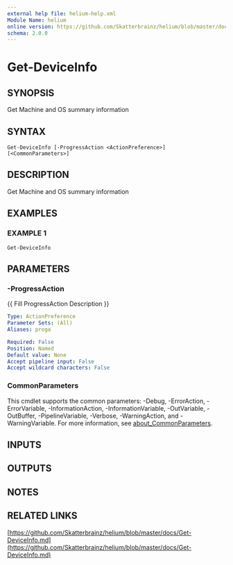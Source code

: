 ```yaml
---
external help file: helium-help.xml
Module Name: helium
online version: https://github.com/Skatterbrainz/helium/blob/master/docs/Get-DeviceInfo.md
schema: 2.0.0
---
```


# Get-DeviceInfo

## SYNOPSIS
Get Machine and OS summary information

## SYNTAX

```
Get-DeviceInfo [-ProgressAction <ActionPreference>] [<CommonParameters>]
```

## DESCRIPTION
Get Machine and OS summary information

## EXAMPLES

### EXAMPLE 1
```
Get-DeviceInfo
```

## PARAMETERS

### -ProgressAction
{{ Fill ProgressAction Description }}

```yaml
Type: ActionPreference
Parameter Sets: (All)
Aliases: proga

Required: False
Position: Named
Default value: None
Accept pipeline input: False
Accept wildcard characters: False
```

### CommonParameters
This cmdlet supports the common parameters: -Debug, -ErrorAction, -ErrorVariable, -InformationAction, -InformationVariable, -OutVariable, -OutBuffer, -PipelineVariable, -Verbose, -WarningAction, and -WarningVariable. For more information, see [about_CommonParameters](http://go.microsoft.com/fwlink/?LinkID=113216).

## INPUTS

## OUTPUTS

## NOTES

## RELATED LINKS

[https://github.com/Skatterbrainz/helium/blob/master/docs/Get-DeviceInfo.md](https://github.com/Skatterbrainz/helium/blob/master/docs/Get-DeviceInfo.md)

